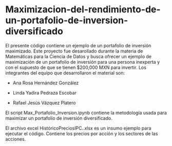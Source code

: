 # Maximizacion-del-rendimiento-de-un-portafolio-de-inversion-diversificado
El presente código contiene un ejemplo de un portafolio de inversión maximizado. Este proyecto fue desarollado durante la materia de Matemáticas para la Ciencia de Datos y busca ofrecer un ejemplo de maximización de un portafolio de inversión para una persona inexperta y con el supuesto de que se tienen $200,000 MXN para invertir. Los integrantes del equipo que desarrollaron el material son:

- Ana Rosa Hernández González

- Linda Yadira Pedraza Escobar

- Rafael Jesús Vázquez Platero


El script Max_Portafolio_Inversion.ipynb contiene la metodología usada para maximizar un portafolio de inversión diversificado.

El archivo excel HistóricoPreciosIPC..xlsx es un insumo ejemplo para ejecutar el código. Contiene los precios por acción y los sectores de las acciones.

